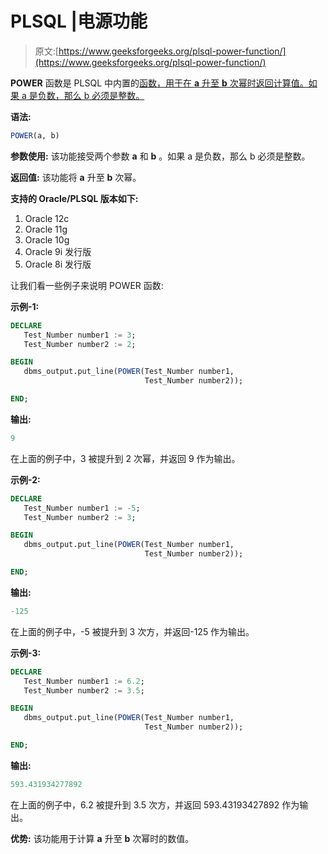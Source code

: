 # PLSQL |电源功能

> 原文:[https://www.geeksforgeeks.org/plsql-power-function/](https://www.geeksforgeeks.org/plsql-power-function/)

**POWER** 函数是 PLSQL 中内置的[函数，用于在 **a** 升至 **b** 次幂时返回计算值。如果 a 是负数，那么 b 必须是整数。](https://www.geeksforgeeks.org/functions-in-plsql/)

**语法:**

```sql
POWER(a, b)
```

**参数使用:**
该功能接受两个参数 **a** 和 **b** 。如果 a 是负数，那么 b 必须是整数。

**返回值:**
该功能将 **a** 升至 **b** 次幂。

**支持的 Oracle/PLSQL 版本如下:**

1.  Oracle 12c
2.  Oracle 11g
3.  Oracle 10g
4.  Oracle 9i 发行版
5.  Oracle 8i 发行版

让我们看一些例子来说明 POWER 函数:

**示例-1:**

```sql
DECLARE 
   Test_Number number1 := 3;
   Test_Number number2 := 2;

BEGIN 
   dbms_output.put_line(POWER(Test_Number number1, 
                              Test_Number number2)); 

END; 
```

**输出:**

```sql
9
```

在上面的例子中，3 被提升到 2 次幂，并返回 9 作为输出。

**示例-2:**

```sql
DECLARE 
   Test_Number number1 := -5;
   Test_Number number2 := 3;

BEGIN 
   dbms_output.put_line(POWER(Test_Number number1, 
                              Test_Number number2)); 

END; 
```

**输出:**

```sql
-125
```

在上面的例子中，-5 被提升到 3 次方，并返回-125 作为输出。

**示例-3:**

```sql
DECLARE 
   Test_Number number1 := 6.2;
   Test_Number number2 := 3.5;

BEGIN 
   dbms_output.put_line(POWER(Test_Number number1, 
                              Test_Number number2)); 

END; 
```

**输出:**

```sql
593.431934277892
```

在上面的例子中，6.2 被提升到 3.5 次方，并返回 593.43193427892 作为输出。

**优势:**
该功能用于计算 **a** 升至 **b** 次幂时的数值。